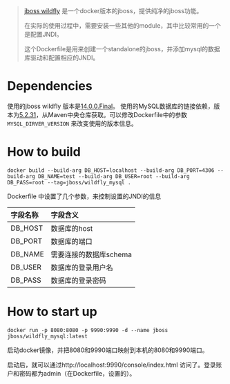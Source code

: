 > [jboss wildfly](https://hub.docker.com/r/jboss/wildfly/) 是一个docker版本的jboss，提供纯净的jboss功能。
> 
> 在实际的使用过程中，需要安装一些其他的module，其中比较常用的一个是配置JNDI。
> 
> 这个Dockerfile是用来创建一个standalone的jboss，并添加mysql的数据库驱动和配置相应的JNDI。

# Dependencies

使用的jboss wildfly 版本是[14.0.0.Final](https://github.com/jboss-dockerfiles/wildfly/releases/tag/14.0.0.Final)。
使用的MySQL数据库的链接依赖，版本为[5.2.31](https://repo1.maven.org/maven2/mysql/mysql-connector-java/5.1.31/)，从Maven中央仓库获取。可以修改Dockerfile中的参数 `MYSQL_DIRVER_VERSION` 来改变使用的版本信息。

# How to build

`docker build --build-arg DB_HOST=localhost --build-arg DB_PORT=4306 --build-arg DB_NAME=test --build-arg DB_USER=root --build-arg DB_PASS=root --tag=jboss/wildfly_mysql . `

Dockerfile 中设置了几个参数，来控制设置的JNDI的信息

| 字段名称    | 字段含义 |
| :--------------- | :----------------------------------- |
| DB_HOST  | 数据库的host                    |
| DB_PORT  | 数据库的端口                    |
| DB_NAME | 需要连接的数据库schema |
| DB_USER  | 数据库的登录用户名          |
| DB_PASS  | 数据库的登录密码              |

# How to start up

`docker run -p 8080:8080 -p 9990:9990 -d --name jboss jboss/wildfly_mysql:latest`

启动docker镜像，并把8080和9990端口映射到本机的8080和9990端口。

启动后，就可以通过http://localhost:9990/console/index.html 访问了。登录账户和密码都为admin（在Dockerfile，设置的）。

